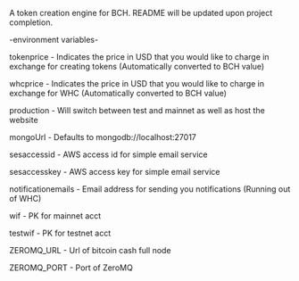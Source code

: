 A token creation engine for BCH.  README will be updated upon project completion.

-environment variables-

tokenprice - Indicates the price in USD that you would like to charge in exchange for creating tokens (Automatically converted to BCH value)

whcprice - Indicates the price in USD that you would like to charge in exchange for WHC (Automatically converted to BCH value)

production - Will switch between test and mainnet as well as host the website

mongoUrl - Defaults to mongodb://localhost:27017

sesaccessid - AWS access id for simple email service

sesaccesskey - AWS access key for simple email service

notificationemails - Email address for sending you notifications (Running out of WHC)

wif - PK for mainnet acct

testwif - PK for testnet acct

ZEROMQ_URL - Url of bitcoin cash full node

ZEROMQ_PORT - Port of ZeroMQ 